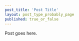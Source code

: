 ```yaml
---
post_title: 'Post Title'
layout: post_type_probably_page
published: true_or_false
---
```

Post goes here.